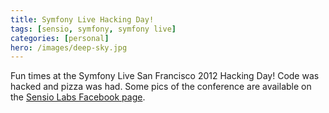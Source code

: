```yaml
---
title: Symfony Live Hacking Day!
tags: [sensio, symfony, symfony live]
categories: [personal]
hero: /images/deep-sky.jpg
---
```

Fun times at the Symfony Live San Francisco 2012 Hacking Day! Code
was hacked and pizza was had. Some pics of the conference are
available on the [Sensio Labs Facebook page][1].

[1]: https://www.facebook.com/media/set/?set=a.450514941665306.112810.129739647076172
